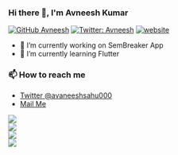 ### Hi there 👋, I'm Avneesh Kumar
[![GitHub Avneesh](https://img.shields.io/github/followers/Cybertron-Avneesh?label=follow&style=social)](https://github.com/Cybertron-Avneesh)
[![Twitter: Avneesh](https://img.shields.io/twitter/follow/avaneeshsahu000?style=social)](https://twitter.com/avaneeshsahu000)
[![website](https://img.shields.io/badge/Website-Avneesh_Kumar-2648ff?style=flat-square&logo=google-chrome)]()
- 🔭 I’m currently working on SemBreaker App
- 🌱 I’m currently learning Flutter

### 📫 How to reach me
- [Twitter @avaneeshsahu000](https://twitter.com/avaneeshsahu000)
- [Mail Me](mailto:avaneeshsahu000@gmail.com?subject='')

<a href='https://www.github.com/Cybertron-Avneesh'>
    <img src='https://github-readme-stats.vercel.app/api?username=Cybertron-Avneesh&&show_icons=true&title_color=000000&icon_color=bb2acf&text_color=111111&bg_color=00bcd4'>
</a>
<br>
<a href="https://github.com/Cybertron-Avneesh">
  <img align="center" src="https://github-readme-stats.vercel.app/api/top-langs/?username=Cybertron-Avneesh&theme=light" />
</a>
<br>
<a href="https://github.com/Cybertron-Avneesh/COVID-19-App">
  <img align="center" src="https://github-readme-stats.vercel.app/api/pin/?username=Cybertron-Avneesh&repo=Covid-19-App" />
</a>
<br>
<a href="https://github.com/Cybertron-Avneesh/Student-Resource-App">
  <img align="center" src="https://github-readme-stats.vercel.app/api/pin/?username=Cybertron-Avneesh&repo=Student-Resource-App" />
</a>
<!--
**Cybertron-Avneesh/Cybertron-Avneesh** is a ✨ _special_ ✨ repository because its `README.md` (this file) appears on your GitHub profile.

Here are some ideas to get you started:

- 🔭 I’m currently working on ...
- 🌱 I’m currently learning ...
- 👯 I’m looking to collaborate on ...
- 🤔 I’m looking for help with ...
- 💬 Ask me about ...
- 📫 How to reach me: ...
- 😄 Pronouns: ...
- ⚡ Fun fact: ...
-->
